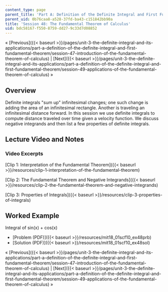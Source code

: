 ```yaml
---
content_type: page
parent_title: 'Part A: Definition of the Definite Integral and First Fundamental Theorem'
parent_uid: 0b76caa8-a528-37fd-ba43-c151842bb90a
title: 'Session 48: The Fundamental Theorem of Calculus'
uid: bdc58167-f550-8759-dd27-9c33d7d08852
---
```


« [Previous]({{< baseurl >}}/pages/unit-3-the-definite-integral-and-its-applications/part-a-definition-of-the-definite-integral-and-first-fundamental-theorem/session-47-introduction-of-the-fundamental-theorem-of-calculus) | [Next]({{< baseurl >}}/pages/unit-3-the-definite-integral-and-its-applications/part-a-definition-of-the-definite-integral-and-first-fundamental-theorem/session-49-applications-of-the-fundamental-theorem-of-calculus) »

Overview
--------

Definite integrals "sum up" infinitesimal changes; one such change is adding the area of an infinitesimal rectangle. Another is traveling an infinitesimal distance forward. In this session we use definite integrals to compute distance traveled over time given a velocity function. We discuss negative integrands and then list a few properties of definite integrals.

Lecture Video and Notes
-----------------------

### Video Excerpts

[Clip 1: Interpretation of the Fundamental Theorem]({{< baseurl >}}/resources/clip-1-interpretation-of-the-fundamental-theorem)

[Clip 2: The Fundamental Theorem and Negative Integrands]({{< baseurl >}}/resources/clip-2-the-fundamental-theorem-and-negative-integrands)

[Clip 3: Properties of Integrals]({{< baseurl >}}/resources/clip-3-properties-of-integrals)

Worked Example
--------------

Integral of sin(x) + cos(x)

*   [Problem (PDF)]({{< baseurl >}}/resources/mit18_01scf10_ex48prb)
*   [Solution (PDF)]({{< baseurl >}}/resources/mit18_01scf10_ex48sol)

« [Previous]({{< baseurl >}}/pages/unit-3-the-definite-integral-and-its-applications/part-a-definition-of-the-definite-integral-and-first-fundamental-theorem/session-47-introduction-of-the-fundamental-theorem-of-calculus) | [Next]({{< baseurl >}}/pages/unit-3-the-definite-integral-and-its-applications/part-a-definition-of-the-definite-integral-and-first-fundamental-theorem/session-49-applications-of-the-fundamental-theorem-of-calculus) »